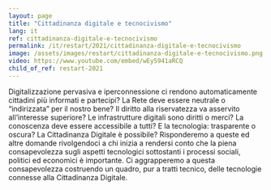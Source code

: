 ```yaml
---
layout: page
title: "Cittadinanza digitale e tecnocivismo"
lang: it
ref: cittadinanza-digitale-e-tecnocivismo
permalink: /it/restart/2021/cittadinanza-digitale-e-tecnocivismo
image: /assets/images/restart/cittadinanza-digitale-e-tecnocivismo.png
video: https://www.youtube.com/embed/wEy5941aRCQ
child_of_ref: restart-2021
---
```


Digitalizzazione pervasiva e iperconnessione ci rendono automaticamente cittadini più informati e partecipi? La Rete deve essere neutrale o “indirizzata” per il nostro bene? Il diritto alla riservatezza va asservito all’interesse superiore? Le infrastrutture digitali sono diritti o merci? La conoscenza deve essere accessibile a tutti? E la tecnologia: trasparente o oscura? La Cittadinanza Digitale è possibile? Risponderemo a queste ed altre domande rivolgendoci a chi inizia a rendersi conto che la piena consapevolezza sugli aspetti tecnologici sottostanti i processi sociali, politici ed economici è importante. Ci aggrapperemo a questa consapevolezza costruendo un quadro, pur a tratti tecnico, delle tecnologie connesse alla Cittadinanza Digitale.
